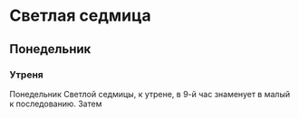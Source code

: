 
# Светлая седмица

## Понедельник

### Утреня

Понедельник Светлой седмицы, к утрене, в 9-й час знаменует в малый
к последованию. Затем

